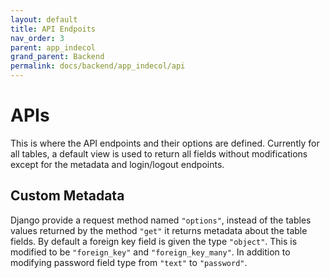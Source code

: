 ```yaml
---
layout: default
title: API Endpoits
nav_order: 3
parent: app_indecol
grand_parent: Backend
permalink: docs/backend/app_indecol/api
---
```


APIs
=====

This is where the API endpoints and their options are defined. Currently for all tables, a default view is used to return all fields without modifications except for the metadata and login/logout endpoints.

Custom Metadata
----

Django provide a request method named `"options"`, instead of the tables values returned by the method `"get"` it returns metadata about the table fields. By default a foreign key field is given the type `"object"`. This is modified to be `"foreign_key"` and `"foreign_key_many"`. In addition to modifying password field type from `"text"` to `"password"`.
